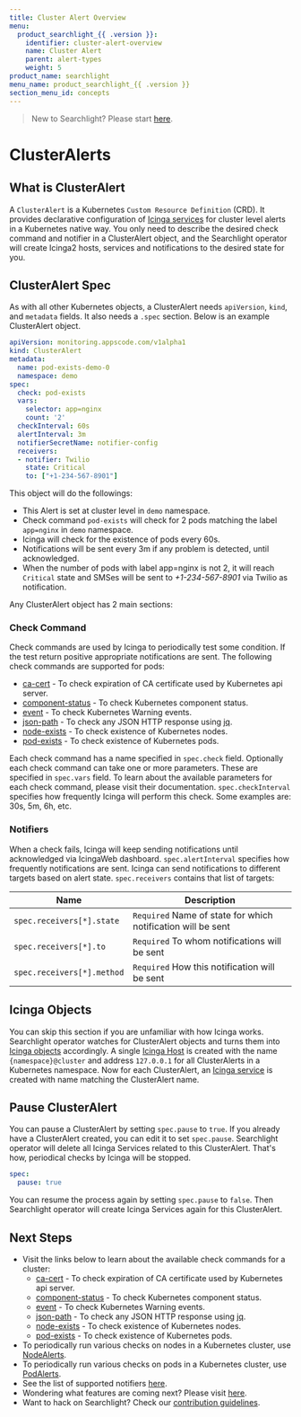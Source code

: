 ```yaml
---
title: Cluster Alert Overview
menu:
  product_searchlight_{{ .version }}:
    identifier: cluster-alert-overview
    name: Cluster Alert
    parent: alert-types
    weight: 5
product_name: searchlight
menu_name: product_searchlight_{{ .version }}
section_menu_id: concepts
---
```


> New to Searchlight? Please start [here](/docs/concepts/README.md).
# ClusterAlerts

## What is ClusterAlert
A `ClusterAlert` is a Kubernetes `Custom Resource Definition` (CRD). It provides declarative configuration of [Icinga services](https://www.icinga.com/docs/icinga2/latest/doc/09-object-types/#service) for cluster level alerts in a Kubernetes native way. You only need to describe the desired check command and notifier in a ClusterAlert object, and the Searchlight operator will create Icinga2 hosts, services and notifications to the desired state for you.

## ClusterAlert Spec
As with all other Kubernetes objects, a ClusterAlert needs `apiVersion`, `kind`, and `metadata` fields. It also needs a `.spec` section. Below is an example ClusterAlert object.

```yaml
apiVersion: monitoring.appscode.com/v1alpha1
kind: ClusterAlert
metadata:
  name: pod-exists-demo-0
  namespace: demo
spec:
  check: pod-exists
  vars:
    selector: app=nginx
    count: '2'
  checkInterval: 60s
  alertInterval: 3m
  notifierSecretName: notifier-config
  receivers:
  - notifier: Twilio
    state: Critical
    to: ["+1-234-567-8901"]
```

This object will do the followings:

- This Alert is set at cluster level in `demo` namespace.
- Check command `pod-exists` will check for 2 pods matching the label `app=nginx` in `demo` namespace.
- Icinga will check for the existence of pods every 60s.
- Notifications will be sent every 3m if any problem is detected, until acknowledged.
- When the number of pods with label app=nginx is not 2, it will reach `Critical` state and SMSes will be sent to _+1-234-567-8901_ via Twilio as notification.


Any ClusterAlert object has 2 main sections:

### Check Command
Check commands are used by Icinga to periodically test some condition. If the test return positive appropriate notifications are sent. The following check commands are supported for pods:

- [ca-cert](/docs/guides/cluster-alerts/ca-cert.md) - To check expiration of CA certificate used by Kubernetes api server.
- [component-status](/docs/guides/cluster-alerts/component-status.md) - To check Kubernetes component status.
- [event](/docs/guides/cluster-alerts/event.md) - To check Kubernetes Warning events.
- [json-path](/docs/guides/cluster-alerts/json-path.md) - To check any JSON HTTP response using [jq](https://stedolan.github.io/jq/).
- [node-exists](/docs/guides/cluster-alerts/node-exists.md) - To check existence of Kubernetes nodes.
- [pod-exists](/docs/guides/cluster-alerts/pod-exists.md) - To check existence of Kubernetes pods.

Each check command has a name specified in `spec.check` field. Optionally each check command can take one or more parameters. These are specified in `spec.vars` field. To learn about the available parameters for each check command, please visit their documentation. `spec.checkInterval` specifies how frequently Icinga will perform this check. Some examples are: 30s, 5m, 6h, etc.

### Notifiers
When a check fails, Icinga will keep sending notifications until acknowledged via IcingaWeb dashboard. `spec.alertInterval` specifies how frequently notifications are sent. Icinga can send notifications to different targets based on alert state. `spec.receivers` contains that list of targets:

| Name                       | Description                                                  |
|----------------------------|--------------------------------------------------------------|
| `spec.receivers[*].state`  | `Required` Name of state for which notification will be sent |
| `spec.receivers[*].to`     | `Required` To whom notifications will be sent                |
| `spec.receivers[*].method` | `Required` How this notification will be sent                |


## Icinga Objects
You can skip this section if you are unfamiliar with how Icinga works. Searchlight operator watches for ClusterAlert objects and turns them into [Icinga objects](https://www.icinga.com/docs/icinga2/latest/doc/09-object-types/) accordingly. A single [Icinga Host](https://www.icinga.com/docs/icinga2/latest/doc/09-object-types/#host) is created with the name `{namespace}@cluster` and address `127.0.0.1` for all ClusterAlerts in a Kubernetes namespace. Now for each ClusterAlert, an [Icinga service](https://www.icinga.com/docs/icinga2/latest/doc/09-object-types/#service) is created with name matching the ClusterAlert name.

## Pause ClusterAlert

You can pause a ClusterAlert by setting `spec.pause` to `true`. If you already have a ClusterAlert created, you can edit it to set `spec.pause`. Searchlight operator will delete all Icinga Services related to this ClusterAlert. That's how, periodical checks by Icinga will be stopped.

```yaml
spec:
  pause: true
```

You can resume the process again by setting `spec.pause` to `false`. Then Searchlight operator will create Icinga Services again for this ClusterAlert.


## Next Steps
 - Visit the links below to learn about the available check commands for a cluster:
    - [ca-cert](/docs/guides/cluster-alerts/ca-cert.md) - To check expiration of CA certificate used by Kubernetes api server.
    - [component-status](/docs/guides/cluster-alerts/component-status.md) - To check Kubernetes component status.
    - [event](/docs/guides/cluster-alerts/event.md) - To check Kubernetes Warning events.
    - [json-path](/docs/guides/cluster-alerts/json-path.md) - To check any JSON HTTP response using [jq](https://stedolan.github.io/jq/).
    - [node-exists](/docs/guides/cluster-alerts/node-exists.md) - To check existence of Kubernetes nodes.
    - [pod-exists](/docs/guides/cluster-alerts/pod-exists.md) - To check existence of Kubernetes pods.
 - To periodically run various checks on nodes in a Kubernetes cluster, use [NodeAlerts](/docs/concepts/alert-types/node-alert.md).
 - To periodically run various checks on pods in a Kubernetes cluster, use [PodAlerts](/docs/concepts/alert-types/pod-alert.md).
 - See the list of supported notifiers [here](/docs/guides/notifiers.md).
 - Wondering what features are coming next? Please visit [here](/docs/roadmap.md).
 - Want to hack on Searchlight? Check our [contribution guidelines](/docs/CONTRIBUTING.md).
